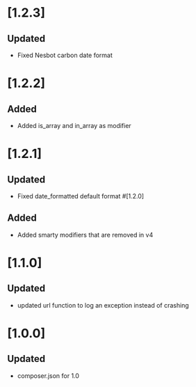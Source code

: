 # [1.2.3]
## Updated
- Fixed Nesbot carbon date format
# [1.2.2]
## Added
- Added is_array and in_array as modifier

# [1.2.1]
## Updated
- Fixed date_formatted default format 
#[1.2.0]
## Added
- Added smarty modifiers that are removed in v4
# [1.1.0]
## Updated
- updated url function to log an exception instead of crashing

# [1.0.0]
## Updated
- composer.json for 1.0
